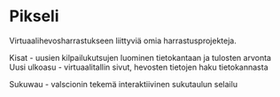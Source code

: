# Pikseli

Virtuaalihevosharrastukseen liittyviä omia harrastusprojekteja.

Kisat - uusien kilpailukutsujen luominen tietokantaan ja tulosten arvonta
Uusi ulkoasu - virtuaalitallin sivut, hevosten tietojen haku tietokannasta

Sukuwau - valscionin tekemä interaktiivinen sukutaulun selailu
